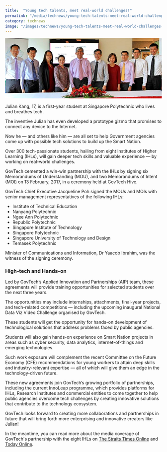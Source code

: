 ```yaml
---
title:  "Young tech talents, meet real-world challenges!"
permalink: "/media/technews/young-tech-talents-meet-real-world-challenges"
category: technews
image: "/images/technews/young-tech-talents-meet-real-world-challenges-part-1.png"
---
```


![Young tech talents, meet real-world challenges!](/images/technews/young-tech-talents-meet-real-world-challenges-part-1.png)

Julian Kang, 17, is a first-year student at Singapore Polytechnic who lives and breathes tech.

The inventive Julian has even developed a prototype gizmo that promises to connect any device to the Internet.

Now he — and others like him  — are all set to help Government agencies come up with possible tech solutions to build up the Smart Nation.

Over 300 tech-passionate students, hailing from eight Institutes of Higher Learning (IHLs), will gain deeper tech skills and valuable experience — by working on real-world challenges.

GovTech cemented a win-win partnership with the IHLs by signing six Memorandums of Understanding (MOU), and two Memorandums of Intent (MOI) on 13 February, 2017, in a ceremony held at GovTech Hive.

GovTech Chief Executive Jacqueline Poh signed the MOUs and MOIs with senior management representatives of the following IHLs:

* Institute of Technical Education
* Nanyang Polytechnic
* Ngee Ann Polytechnic
* Republic Polytechnic
* Singapore Institute of Technology
* Singapore Polytechnic
* Singapore University of Technology and Design
* Temasek Polytechnic

Minister of Communications and Information, Dr Yaacob Ibrahim, was the witness of the signing ceremony.

### **High-tech and Hands-on**
Led by GovTech’s Applied Innovation and Partnerships (AIP) team, these agreements will provide training opportunities for selected students over the next three years.

The opportunities may include internships, attachments, final-year projects, and tech-related competitions — including the upcoming inaugural National Data Viz Video Challenge organised by GovTech.

These students will get the opportunity for hands-on development of technological solutions that address problems faced by public agencies.

Students will also gain hands-on experience on Smart Nation projects in areas such as cyber security, data analytics, internet-of-things and emerging technologies.

Such work exposure will complement the recent Committee on the Future Economy (CFE) recommendations for young workers to attain deep skills and industry-relevant expertise — all of which will give them an edge in the technology-driven future.

These new agreements join GovTech’s growing portfolio of partnerships, including the current InnoLeap programme, which provides platforms for IHLs, Research Institutes and commercial entities to come together to help public agencies overcome tech challenges by creating innovative solutions that contribute to the technology ecosystem.

GovTech looks forward to creating more collaborations and partnerships in future that will bring forth more enterprising and innovative creators like Julian!

In the meantime, you can read more about the media coverage of GovTech's partnership with the eight IHLs on [The Straits Times Online](https://www.straitstimes.com/singapore/students-to-get-taste-of-real-life-tech-problems) and [Today Online](https://www.todayonline.com/singapore/students-get-hands-experience-real-world-tech-problems).
